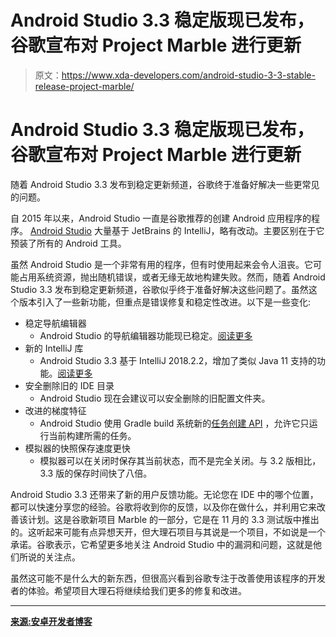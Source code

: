 # Android Studio 3.3 稳定版现已发布，谷歌宣布对 Project Marble 进行更新

> 原文：<https://www.xda-developers.com/android-studio-3-3-stable-release-project-marble/>

# Android Studio 3.3 稳定版现已发布，谷歌宣布对 Project Marble 进行更新

随着 Android Studio 3.3 发布到稳定更新频道，谷歌终于准备好解决一些更常见的问题。

自 2015 年以来，Android Studio 一直是谷歌推荐的创建 Android 应用程序的程序。 [Android Studio](https://www.xda-developers.com/android-studio-chromebooks-chrome-os/) 大量基于 JetBrains 的 IntelliJ，略有改动。主要区别在于它预装了所有的 Android 工具。

虽然 Android Studio 是一个非常有用的程序，但有时使用起来会令人沮丧。它可能占用系统资源，抛出随机错误，或者无缘无故地构建失败。然而，随着 Android Studio 3.3 发布到稳定更新频道，谷歌似乎终于准备好解决这些问题了。虽然这个版本引入了一些新功能，但重点是错误修复和稳定性改进。以下是一些变化:

*   稳定导航编辑器
    *   Android Studio 的导航编辑器功能现已稳定。[阅读更多](https://developer.android.com/topic/libraries/architecture/navigation/navigation-implementing)
*   新的 IntelliJ 库
    *   Android Studio 3.3 基于 IntelliJ 2018.2.2，增加了类似 Java 11 支持的功能。[阅读更多](https://www.jetbrains.com/idea/whatsnew/#v2018-2)
*   安全删除旧的 IDE 目录
    *   Android Studio 现在会建议可以安全删除的旧配置文件夹。
*   改进的梯度特征
    *   Android Studio 使用 Gradle build 系统新的[任务创建 API](https://docs.gradle.org/current/userguide/task_configuration_avoidance.html) ，允许它只运行当前构建所需的任务。
*   模拟器的快照保存速度更快
    *   模拟器可以在关闭时保存其当前状态，而不是完全关闭。与 3.2 版相比，3.3 版的保存时间快了八倍。

Android Studio 3.3 还带来了新的用户反馈功能。无论您在 IDE 中的哪个位置，都可以快速分享您的经验。谷歌将收到你的反馈，以及你在做什么，并利用它来改善该计划。这是谷歌新项目 Marble 的一部分，它是在 11 月的 3.3 测试版中推出的。这听起来可能有点异想天开，但大理石项目与其说是一个项目，不如说是一个承诺。谷歌表示，它希望更多地关注 Android Studio 中的漏洞和问题，这就是他们所说的关注点。

虽然这可能不是什么大的新东西，但很高兴看到谷歌专注于改善使用该程序的开发者的体验。希望项目大理石将继续给我们更多的修复和改进。

* * *

[**来源:安卓开发者博客**](https://android-developers.googleblog.com/2019/01/android-studio-33.html)
